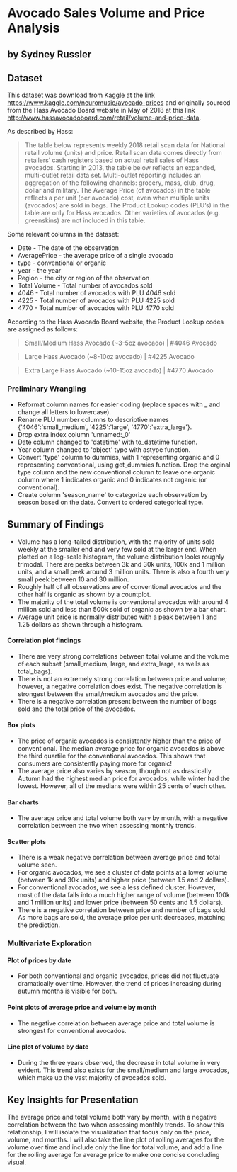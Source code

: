 # Avocado Sales Volume and Price Analysis
## by Sydney Russler


## Dataset

This dataset was download from Kaggle at the link https://www.kaggle.com/neuromusic/avocado-prices and originally sourced from the Hass Avocado Board website in May of 2018 at this link http://www.hassavocadoboard.com/retail/volume-and-price-data.

As described by Hass:
> The table below represents weekly 2018 retail scan data for National retail volume (units) and price. Retail scan data comes directly from retailers’ cash registers based on actual retail sales of Hass avocados. Starting in 2013, the table below reflects an expanded, multi-outlet retail data set. Multi-outlet reporting includes an aggregation of the following channels: grocery, mass, club, drug, dollar and military. The Average Price (of avocados) in the table reflects a per unit (per avocado) cost, even when multiple units (avocados) are sold in bags. The Product Lookup codes (PLU’s) in the table are only for Hass avocados. Other varieties of avocados (e.g. greenskins) are not included in this table.

Some relevant columns in the dataset:

* Date - The date of the observation
* AveragePrice - the average price of a single avocado
* type - conventional or organic
* year - the year
* Region - the city or region of the observation
* Total Volume - Total number of avocados sold
* 4046 - Total number of avocados with PLU 4046 sold
* 4225 - Total number of avocados with PLU 4225 sold
* 4770 - Total number of avocados with PLU 4770 sold

According to the Hass Avocado Board website, the Product Lookup codes are assigned as follows:

> Small/Medium Hass Avocado (~3-5oz avocado) | #4046 Avocado

> Large Hass Avocado (~8-10oz avocado) | #4225 Avocado

> Extra Large Hass Avocado (~10-15oz avocado) | #4770 Avocado


### Preliminary Wrangling
* Reformat column names for easier coding (replace spaces with _ and change all letters to lowercase).
* Rename PLU number columns to descriptive names {'4046':'small_medium', '4225':'large', '4770':'extra_large'}.
* Drop extra index column 'unnamed:_0'
* Date column changed to 'datetime' with to_datetime function.
* Year column changed to 'object' type with astype function.
* Convert 'type' column to dummies, with 1 representing organic and 0 representing conventional, using get_dummies function. Drop the orginal type column and the new conventional column to leave one organic column where 1 indicates organic and 0 indicates not organic (or conventional).
* Create column 'season_name' to categorize each observation by season based on the date. Convert to ordered categorical type.


## Summary of Findings

* Volume has a long-tailed distribution, with the majority of units sold weekly at the smaller end and very few sold at the larger end. When plotted on a log-scale histogram, the volume distribution looks roughly trimodal. There are peeks between 3k and 30k units, 100k and 1 million units, and a small peek around 3 million units. There is also a fourth very small peek between 10 and 30 million.
* Roughly half of all observations are of conventional avocados and the other half is organic as shown by a countplot.
* The majority of the total volume is conventional avocados with around 4 million sold and less than 500k sold of organic as shown by a bar chart.
* Average unit price is normally distributed with a peak between 1 and 1.25 dollars as shown through a histogram.

#### Correlation plot findings
* There are very strong correlations between total volume and the volume of each subset (small_medium, large, and extra_large, as wells as total_bags).
* There is not an extremely strong correlation between price and volume; however, a negative correlation does exist. The negative correlation is strongest between the small/medium avocados and the price.
* There is a negative correlation present between the number of bags sold and the total price of the avocados.

#### Box plots
* The price of organic avocados is consistently higher than the price of conventional. The median average price for organic avocados is above the third quartile for the conventional avocados. This shows that consumers are consistently paying more for organic!
* The average price also varies by season, though not as drastically. Autumn had the highest median price for avocados, while winter had the lowest. However, all of the medians were within 25 cents of each other.

#### Bar charts
* The average price and total volume both vary by month, with a negative correlation between the two when assessing monthly trends.

#### Scatter plots
* There is a weak negative correlation between average price and total volume seen.
* For organic avocados, we see a cluster of data points at a lower volume (between 1k and 30k units) and higher price (between 1.5 and 2 dollars).
* For conventional avocados, we see a less defined cluster. However, most of the data falls into a much higher range of volume (between 100k and 1 million units) and lower price (between 50 cents and 1.5 dollars).
* There is a negative correlation between price and number of bags sold. As more bags are sold, the average price per unit decreases, matching the prediction.

### Multivariate Exploration

#### Plot of prices by date
* For both conventional and organic avocados, prices did not fluctuate dramatically over time. However, the trend of prices increasing during autumn months is visible for both.

#### Point plots of average price and volume by month
* The negative correlation between average price and total volume is strongest for conventional avocados.

#### Line plot of volume by date
* During the three years observed, the decrease in total volume in very evident. This trend also exists for the small/medium and large avocados, which make up the vast majority of avocados sold.


## Key Insights for Presentation

The average price and total volume both vary by month, with a negative correlation between the two when assessing monthly trends. To show this relationship, I will isolate the visualization that focus only on the price, volume, and months. I will also take the line plot of rolling averages for the volume over time and include only the line for total volume, and add a line for the rolling average for average price to make one concise concluding visual.

